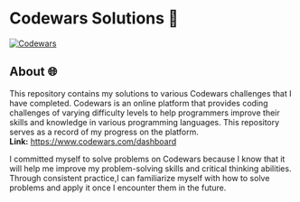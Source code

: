 # Codewars Solutions 💫
[![Codewars](https://www.codewars.com/users/jfmartinz/badges/large)](https://www.codewars.com/users/jfmartinz)

## About 🌐

This repository contains my solutions to various Codewars challenges that I have completed. Codewars is an online platform that provides coding challenges of varying difficulty levels to help programmers improve their skills and knowledge in various programming languages. This repository serves as a record of my progress on the platform. <br>
**Link:** https://www.codewars.com/dashboard


I committed myself to solve problems on Codewars because I know that it will help me improve my problem-solving skills and critical thinking abilities. Through consistent practice,I can familiarize myself with how to solve problems and apply it once I encounter them in the future.


